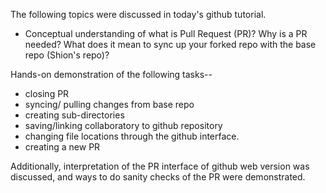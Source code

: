 The following topics were discussed in today's github tutorial. 

- Conceptual understanding of what is Pull Request (PR)? Why is a PR needed? What does it mean to sync up your forked repo with the base repo (Shion's repo)?

Hands-on demonstration of the following tasks--
- closing PR
- syncing/ pulling changes from base repo
- creating sub-directories
- saving/linking collaboratory to github repository
- changing file locations through the github interface.  
- creating a new PR

Additionally, interpretation of the PR interface of github web version was discussed, and ways to do sanity checks of the PR were demonstrated.
